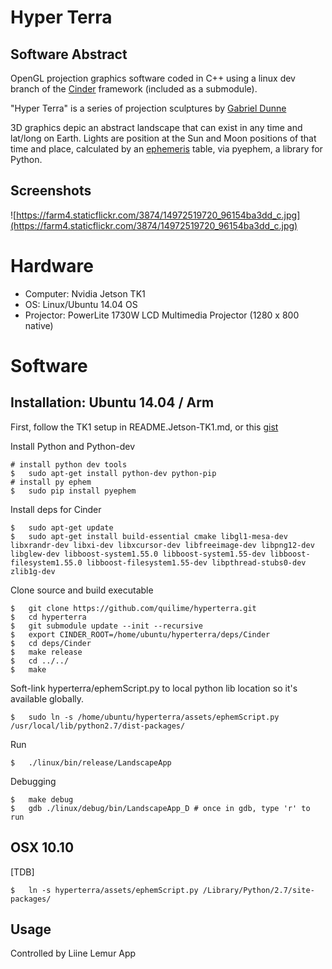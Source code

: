 # Hyper Terra

## Software Abstract

OpenGL projection graphics software coded in C++ using a linux dev branch of the [Cinder](http://libcinder.org/) framework (included as a submodule). 

"Hyper Terra" is a series of projection sculptures by [Gabriel Dunne](http://gabrieldunne.com)

3D graphics depic an abstract landscape that can exist in any time and lat/long on Earth. Lights are position at the Sun and Moon positions of that time and place, calculated by an [ephemeris](http://en.wikipedia.org/wiki/Ephemeris) table, via pyephem, a library for Python.

## Screenshots

![https://farm4.staticflickr.com/3874/14972519720_96154ba3dd_c.jpg](https://farm4.staticflickr.com/3874/14972519720_96154ba3dd_c.jpg)

# Hardware

- Computer: Nvidia Jetson TK1 
- OS: Linux/Ubuntu 14.04 OS
- Projector: PowerLite 1730W LCD Multimedia Projector (1280 x 800 native)

# Software

## Installation: Ubuntu 14.04 / Arm

First, follow the TK1 setup in README.Jetson-TK1.md, or this [gist](https://gist.github.com/quilime/0104aa2268cd8e5f0a51)

Install Python and Python-dev

    # install python dev tools
    $   sudo apt-get install python-dev python-pip
    # install py ephem
    $   sudo pip install pyephem               

Install deps for Cinder

    $   sudo apt-get update
    $   sudo apt-get install build-essential cmake libgl1-mesa-dev libxrandr-dev libxi-dev libxcursor-dev libfreeimage-dev libpng12-dev libglew-dev libboost-system1.55.0 libboost-system1.55-dev libboost-filesystem1.55.0 libboost-filesystem1.55-dev libpthread-stubs0-dev zlib1g-dev

Clone source and build executable

    $   git clone https://github.com/quilime/hyperterra.git
    $   cd hyperterra
    $   git submodule update --init --recursive
    $   export CINDER_ROOT=/home/ubuntu/hyperterra/deps/Cinder
    $   cd deps/Cinder 
    $   make release
    $   cd ../../
    $   make

Soft-link hyperterra/ephemScript.py to local python lib location so it's available globally.

    $   sudo ln -s /home/ubuntu/hyperterra/assets/ephemScript.py /usr/local/lib/python2.7/dist-packages/
    
Run

    $   ./linux/bin/release/LandscapeApp
    
Debugging
    
    $   make debug
    $   gdb ./linux/debug/bin/LandscapeApp_D # once in gdb, type 'r' to run

## OSX 10.10

[TDB]
    
    $   ln -s hyperterra/assets/ephemScript.py /Library/Python/2.7/site-packages/


    
## Usage

Controlled by Liine Lemur App
